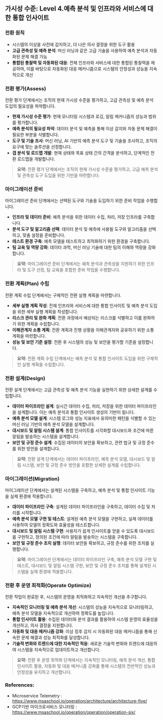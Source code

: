 ## 가시성 수준: Level 4.예측 분석 및 인프라와 서비스에 대한 통합 인사이트

### 전환 원칙
- 시스템의 이상을 사전에 감지하고, 더 나은 의사 결정을 위한 도구 활용 
- **고급 관측성 및 예측 분석**: 머신 러닝과 같은 고급 기술을 사용하여 예측 분석과 자동화된 문제 해결 가능  
- **통합된 통찰력 및 자동화된 대응**: 전체 인프라와 서비스에 대한 통합된 통찰력을 제공하며, 이를 바탕으로 자동화된 대응 메커니즘으로 시스템의 안정성과 성능을 지속적으로 개선

### 전환 평가(Assess)
전환 평가 단계에서는 조직의 현재 가시성 수준을 평가하고, 고급 관측성 및 예측 분석 도입의 필요성을 파악합니다.
- **현재 가시성 수준 평가**: 현재 모니터링 시스템과 로깅, 알림 메커니즘의 성능과 범위를 평가합니다.
- **예측 분석의 필요성 파악**: 데이터 분석 및 예측을 통해 이상 감지와 자동 문제 해결이 필요한 부분을 식별합니다.
- **도구 및 기술 조사**: 머신 러닝, AI 기반의 예측 분석 도구 및 기술을 조사하고, 조직의 요구에 맞는 솔루션을 선정합니다.
- **갭 분석 및 로드맵 개발**: 현재 상태와 목표 상태 간의 간격을 분석하고, 단계적인 전환 로드맵을 개발합니다.

> **요약:** 전환 평가 단계에서는 조직의 현재 가시성 수준을 평가하고, 고급 예측 분석 및 관측성 도구 도입을 위한 기반을 마련합니다.

### 마이그레이션 준비
마이그레이션 준비 단계에서는 선택된 도구와 기술을 도입하기 위한 준비 작업을 수행합니다.
- **인프라 및 데이터 준비**: 예측 분석을 위한 데이터 수집, 처리, 저장 인프라를 구축합니다.
- **분석 도구 및 알고리즘 선택**: 데이터 분석 및 예측에 사용될 도구와 알고리즘을 선택하고, 맞춤 설정을 준비합니다.
- **테스트 환경 구축**: 예측 모델을 테스트하고 최적화하기 위한 환경을 구축합니다.
- **팀 교육 및 역량 강화**: 데이터 과학, 머신 러닝 기술에 대한 팀의 이해와 역량을 강화합니다.

> **요약:** 마이그레이션 준비 단계에서는 예측 분석과 관측성을 지원하기 위한 인프라 및 도구 선정, 팀 교육을 포함한 준비 작업을 수행합니다.

### 전환 계획(Plan) 수립
전환 계획 수립 단계에서는 구체적인 전환 실행 계획을 마련합니다.
- **세부 실행 계획 작성**: 전체 인프라와 서비스에 대한 통합 인사이트 및 예측 분석 도입을 위한 세부 실행 계획을 작성합니다.
- **리스크 관리 및 완화 계획**: 전환 과정에서 예상되는 리스크를 식별하고 이를 완화하기 위한 계획을 수립합니다.
- **이해관계자 소통 계획**: 전환 계획과 진행 상황을 이해관계자와 공유하기 위한 소통 계획을 마련합니다.
- **성능 및 보안 기준 설정**: 전환 후 시스템의 성능 및 보안을 평가할 기준을 설정합니다.

> **요약:** 전환 계획 수립 단계에서는 예측 분석 및 통합 인사이트 도입을 위한 구체적인 실행 계획을 수립합니다.

### 전환 설계(Design)
전환 설계 단계에서는 고급 관측성 및 예측 분석 기능을 실현하기 위한 상세한 설계를 수립합니다.
- **데이터 파이프라인 설계**: 실시간 데이터 수집, 처리, 저장을 위한 데이터 파이프라인을 설계합니다. 이는 예측 분석과 통합 인사이트 생성의 기반이 됩니다.
- **예측 분석 모델 설계**: 시스템 로그와 성능 지표에서 유의미한 패턴을 식별할 수 있는 머신 러닝 기반의 예측 분석 모델을 설계합니다.
- **대시보드 및 알림 시스템 설계**: 통합 인사이트를 시각화할 대시보드와 조건에 따른 알림을 발송하는 시스템을 설계합니다.
- **보안 및 규정 준수 설계**: 수집된 데이터의 보안을 확보하고, 관련 법규 및 규정 준수를 위한 방안을 설계합니다.

> **요약:** 전환 설계 단계에서는 데이터 파이프라인, 예측 분석 모델, 대시보드 및 알림 시스템, 보안 및 규정 준수 방안을 포함한 상세한 설계를 수립합니다.

### 마이그레이션(Migration)
마이그레이션 단계에서는 설계된 시스템을 구축하고, 예측 분석 및 통합 인사이트 기능을 실제 환경에 적용합니다.
- **데이터 파이프라인 구축**: 설계된 데이터 파이프라인을 구축하고, 데이터 수집 및 처리를 시작합니다.
- **예측 분석 모델 구현 및 테스트**: 설계된 예측 분석 모델을 구현하고, 실제 데이터를 사용하여 모델의 정확도와 효율성을 테스트합니다.
- **대시보드 및 알림 시스템 구현**: 사용자가 쉽게 인사이트를 얻을 수 있도록 대시보드를 구현하고, 정의된 조건에 따라 알림을 발송하는 시스템을 구축합니다.
- **보안 및 규정 준수 조치 실행**: 데이터 보안을 확보하고, 규정 준수를 위한 조치를 실행합니다.

> **요약:** 마이그레이션 단계에서는 데이터 파이프라인 구축, 예측 분석 모델 구현 및 테스트, 대시보드 및 알림 시스템 구현, 보안 및 규정 준수 조치를 통해 설계된 시스템을 실제 환경에 적용합니다.

### 전환 후 운영 최적화(Operate Optimize)
전환 작업이 완료된 후, 시스템의 운영을 최적화하고 지속적인 개선을 추구합니다.
- **지속적인 모니터링 및 예측 분석 개선**: 시스템의 성능을 지속적으로 모니터링하고, 예측 분석 모델을 지속적으로 개선하여 정확도를 높입니다.
- **통합 인사이트 활용**: 수집된 데이터와 분석 결과를 활용하여 시스템 운영의 효율성을 개선하고, 의사 결정을 지원합니다.
- **자동화 및 대응 메커니즘 강화**: 이상 징후 감지 시 자동화된 대응 메커니즘을 통해 신속한 문제 해결과 성능 최적화를 달성합니다.
- **기술적 변화와 트렌드에 대한 지속적인 적응**: 새로운 기술적 변화와 트렌드에 대응하여 시스템을 지속적으로 업데이트하고 개선합니다.

> **요약:** 전환 후 운영 최적화 단계에서는 지속적인 모니터링, 예측 분석 개선, 통합 인사이트 활용, 자동화 및 대응 메커니즘 강화를 통해 시스템의 전반적인 성능과 안정성을 유지하고 개선합니다.

### References:
- Microservice Telemetry : <a href="https://www.msaschool.io/operation/architecture/architecture-five/" target="_blank">https://www.msaschool.io/operation/architecture/architecture-five/</a>
- GCP기반 마이크로서비스 모니터링 : <a href="https://www.msaschool.io/operation/operation/operation-six/" target="_blank">https://www.msaschool.io/operation/operation/operation-six/</a>

